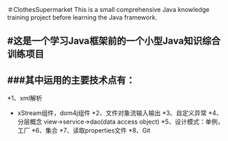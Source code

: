 ＃ClothesSupermarket
This is a small comprehensive Java knowledge training project before learning the Java framework.

#这是一个学习Java框架前的一个小型Java知识综合训练项目
------
###其中运用的主要技术点有：
------
*1、xml解析
 * xStream组件，dom4j组件
*2、文件对象流输入输出
*3、自定义异常
*4、分层概念 view->service->dao(data access object)
*5、设计模式：单例，工厂
*6、集合
*7、读取properties文件
*8、Git
